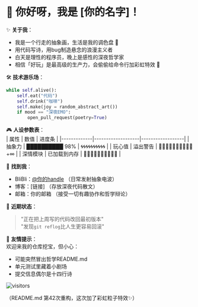 # 🌈 你好呀，我是 [你的名字]！  

✨ **关于我**：  
- 我是一个行走的抽象画，生活是我的调色盘 🎨  
- 用代码写诗，用bug制造悬念的浪漫主义者  
- 白天是理性的程序员，晚上是感性的深夜哲学家  
- 相信「好玩」是最高级的生产力，会偷偷给命令行加彩虹特效 🌈  

🛠️ **技术游乐场**：  
```python
while self.alive():
    self.eat("代码") 
    self.drink("咖啡")
    self.make(joy = random_abstract_art())
    if mood == "深夜EMO":
        open_pull_request(poetry=True)
```

🎮 **人设参数表**：  
| 属性        | 数值              | 进度条           |
|-------------|-------------------|------------------|
| 抽象力      | ██████████ 98%   | 🌀🌀🌀🌀🌀🌀🌀🌀🌀🌀 |
| 玩心值      | 溢出警告          | 🎪🎪🎪🎪🎪🎪🎪🎪🎪🎪+∞ |
| 深情模块    | 已加载到内存      | 💌💌💌💌💌💌💌💌💌💌 |

📮 **找到我**：  
- BliBli：[@你的handle](https://b23.tv/RVFHS5A) （日常发射抽象电波）  
- 博客：[链接] （存放深夜代码散文）  
- 邮箱：你的邮箱 （接受一切有趣协作和哲学辩论）  

🤹 **近期状态**：  
> "正在把上周写的代码改回最初版本"  
> "发现`git reflog`比人生更容易回滚"  

🌟 **友情提示**：  
欢迎来我的仓库挖宝，但小心：  
- 可能突然冒出哲学README.md  
- 单元测试里藏着小剧场  
- 提交信息偶尔是十四行诗  

![visitors](https://visitor-badge.laobi.icu/badge?page_id=你的github账号.你的repo)  

（README.md 第42次重构，这次加了彩虹粒子特效✨）